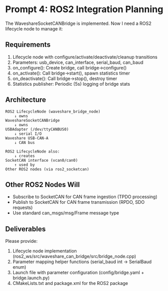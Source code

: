 # Prompt 4: ROS2 Integration Planning

The WaveshareSocketCANBridge is implemented. Now I need a ROS2 lifecycle node to manage it:

## Requirements

1. Lifecycle node with configure/activate/deactivate/cleanup transitions
2. Parameters: usb_device, can_interface, serial_baud, can_baud
3. on_configure(): Create bridge, call bridge->configure()
4. on_activate(): Call bridge->start(), spawn statistics timer
5. on_deactivate(): Call bridge->stop(), destroy timer
6. Statistics publisher: Periodic (5s) logging of bridge stats

## Architecture

```
ROS2 LifecycleNode (waveshare_bridge_node)
    ↓ owns
WaveshareSocketCANBridge
    ↓ owns
USBAdapter (/dev/ttyCANBUS0)
    ↓ serial I/O
Waveshare USB-CAN-A
    ↓ CAN bus
    
ROS2 LifecycleNode also:
    ↓ creates
SocketCAN interface (vcan0/can0)
    ↑ used by
Other ROS2 nodes (via ros2_socketcan)
```

## Other ROS2 Nodes Will

- Subscribe to SocketCAN for CAN frame ingestion (TPDO processing)
- Publish to SocketCAN for CAN frame transmission (RPDO, SDO requests)
- Use standard can_msgs/msg/Frame message type

## Deliverables

Please provide:

1. Lifecycle node implementation (ros2_ws/src/waveshare_can_bridge/src/bridge_node.cpp)
2. Parameter mapping helper functions (serial_baud int → SerialBaud enum)
3. Launch file with parameter configuration (config/bridge.yaml + bridge.launch.py)
4. CMakeLists.txt and package.xml for the ROS2 package
